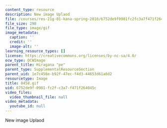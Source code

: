 ```yaml
---
content_type: resource
description: New image Uplaod
file: /courses/res-21g-01-kana-spring-2010/6752de9f0981fc2fc3a7f471f264045c_0458.gif
file_size: 298
file_type: image/gif
image_metadata:
  caption: ''
  credit: ''
  image-alt: ''
learning_resource_types: []
license: https://creativecommons.org/licenses/by-nc-sa/4.0/
ocw_type: OCWImage
parent_title: Hiragana "pe"
parent_type: SupplementalResourceSection
parent_uid: 1e7c456e-b92f-47ec-f4d3-44653d61a6d2
resourcetype: Image
title: 0458.gif
uid: 6752de9f-0981-fc2f-c3a7-f471f264045c
video_files:
  video_thumbnail_file: null
video_metadata:
  youtube_id: null
---
```

New image Uplaod